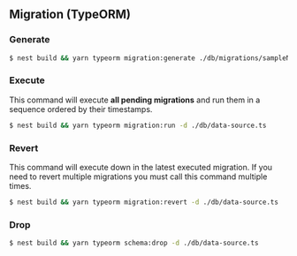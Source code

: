 ## Migration (TypeORM)

### Generate

```bash
$ nest build && yarn typeorm migration:generate ./db/migrations/sampleName -d ./db/data-source.ts
```

### Execute

This command will execute **all pending migrations** and run them in a sequence ordered by their timestamps.

```bash
$ nest build && yarn typeorm migration:run -d ./db/data-source.ts
```

### Revert

This command will execute down in the latest executed migration. If you need to revert multiple migrations you must call this command multiple times.

```bash
$ nest build && yarn typeorm migration:revert -d ./db/data-source.ts
```

### Drop

```bash
$ nest build && yarn typeorm schema:drop -d ./db/data-source.ts
```

